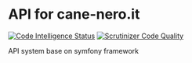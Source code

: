 # API for cane-nero.it

[![Code Intelligence Status](https://scrutinizer-ci.com/g/marcelloroehrssen/cane-nero-api/badges/code-intelligence.svg?b=master)](https://scrutinizer-ci.com/code-intelligence) [![Scrutinizer Code Quality](https://scrutinizer-ci.com/g/marcelloroehrssen/cane-nero-api/badges/quality-score.png?b=master)](https://scrutinizer-ci.com/g/marcelloroehrssen/cane-nero-api/?branch=master)

API system base on symfony framework
